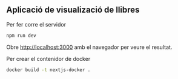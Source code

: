 

## Aplicació de visualizació de llibres

Per fer corre el servidor

```bash
npm run dev

```

Obre [http://localhost:3000](http://localhost:3000) amb el navegador per veure el resultat.

Per crear el contenidor de docker

```bash
docker build -t nextjs-docker .

```